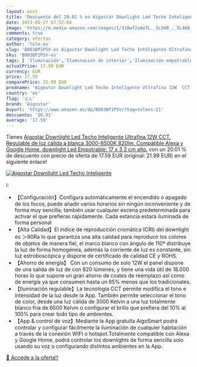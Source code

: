 ```yaml
---
layout: post
title: 'Descuento del 20.01 % en Aigostar Downlight Led Techo Inteligente'
date: 2021-05-27 07:57:04
image: 'https://m.media-amazon.com/images/I/31Owf2uAoTL._SL500_._SL400_.jpg'
comments: true
category: ofertas
author: 'tole.es'
slug: 'B083BP1P5V-es Aigostar Downlight Led Techo Inteligente Ultrafina 12W...'
sku: 'B083BP1P5V-es'
tags: [ 'Iluminación','Iluminación de interior','Iluminación empotrable de interior','aigostar','alexa','google','home', ]
actualPrice: 17.59 EUR
currency: EUR
price: 17.59
comparePrice: 21.99 EUR
prodname: 'Aigostar Downlight Led Techo Inteligente Ultrafina 12W  CCT. Regulable de luz cálida a blanca 3000-6500K  820lm. Compatible Alexa y Google Home. downlight Led Empotrable: 17 x 3 2 cm alto.'
country: 'es'
flag: '🇪🇸'
brand: 'Aigostar'
buyurl: 'https://www.amazon.es/dp/B083BP1P5V/?tag=tolees-21'
descuento: '20.01'
average: '17.59'
---
```


Tienes [Aigostar Downlight Led Techo Inteligente Ultrafina 12W  CCT. Regulable de luz cálida a blanca 3000-6500K  820lm. Compatible Alexa y Google Home. downlight Led Empotrable: 17 x 3 2 cm alto.](https://www.amazon.es/dp/B083BP1P5V/?tag=tolees-21) con un 20.01 % de descuento con precio de oferta de 17.59 EUR (original: 21.99 EUR) en el siguiente enlace!

[![Aigostar Downlight Led Techo Inteligente](https://m.media-amazon.com/images/I/31Owf2uAoTL._SL500_._SL400_.jpg)](https://www.amazon.es/dp/B083BP1P5V/?tag=tolees-21)

ℹ️:

- 【Configuración】Configura automáticamente el encendido o apagado de los focos, puede añadir varios horarios sin ningún inconveniente y de forma muy sencilla; también usar cualquier escena predeterminada para activar el que prefieras rápidamente. Cada estancia estará iluminada de forma personal
- 【Alta Calidad】El índice de reproducción cromática (CRI) del downlight es ＞80Ra lo que garantiza una alta calidad para reproducir los colores de objetos de manera fiel, el marco blanco con ángulo de 110º distribuye la luz de forma homogénea, además la corriente de luz es constante, sin luz estroboscópica y dispone de certificado de calidad CE y ROHS.
- 【Ahorro de energía】 Con un consumo de solo 12W el panel dispone de una salida de luz de con 820 lúmenes, y tiene una vida útil de 18.000 horas lo que supone un gran ahorro de costes de reemplazo así como de energía ya que consumen hasta un 85% menos que los tradicionales.
- 【Iluminación regulable】La tecnología CCT permite modifica el tono e intensidad de la luz desde la App. También permite seleccionar el tono de color, desde una luz cálida de 3000 Kelvin a una luz totalmente blanco fría de 6500 Kelvin o configurar el brillo que prefiera del 10% al 100% para crear todo tipo de ambientes.
- 【App & control de voz】Mediante la App gratuita AigoSmart podrá controlar y configurar fácilmente la iluminación de cualquier habitación a través de la conexión WIFI o hotspot.Totalmente compatible con Alexa y Google Home, podrá controlar los downlights de forma sencilla solo usando su voz o configurando distintos ambientes en la App.

[🛒 Accede a la oferta!!](https://www.amazon.es/dp/B083BP1P5V/?tag=tolees-21)
